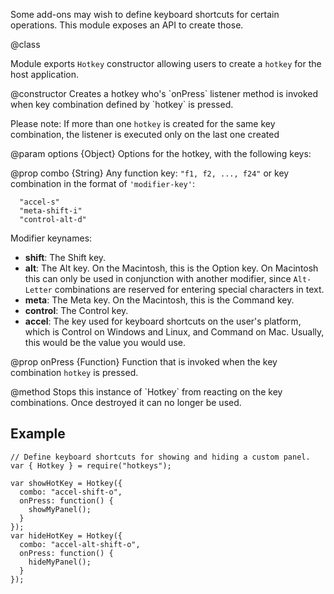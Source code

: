 <!-- contributed by Irakli Gozalishvili [gozala@mozilla.com]  -->

Some add-ons may wish to define keyboard shortcuts for certain operations. This
module exposes an API to create those.

<api name="Hotkey">
@class

Module exports `Hotkey` constructor allowing users to create a `hotkey` for the
host application.

<api name="Hotkey">
@constructor
Creates a hotkey who's `onPress` listener method is invoked when key combination
defined by `hotkey` is pressed.

Please note: If more than one `hotkey` is created for the same key
combination, the listener is executed only on the last one created

@param options {Object}
  Options for the hotkey, with the following keys:

@prop combo {String}
Any function key: `"f1, f2, ..., f24"` or key combination in the format
of `'modifier-key'`:

      "accel-s"
      "meta-shift-i"
      "control-alt-d"

Modifier keynames:

- **shift**: The Shift key.
- **alt**: The Alt key. On the Macintosh, this is the Option key. On
  Macintosh this can only be used in conjunction with another modifier,
  since `Alt-Letter` combinations are reserved for entering special
  characters in text.
- **meta**: The Meta key. On the Macintosh, this is the Command key.
- **control**: The Control key.
- **accel**: The key used for keyboard shortcuts on the user's platform,
  which is Control on Windows and Linux, and Command on Mac. Usually, this
  would be the value you would use.

@prop onPress {Function}
Function that is invoked when the key combination `hotkey` is pressed.

</api>
<api name="destroy">
@method
Stops this instance of `Hotkey` from reacting on the key combinations. Once
destroyed it can no longer be used.
</api>
</api>

## Example ##

    // Define keyboard shortcuts for showing and hiding a custom panel.
    var { Hotkey } = require("hotkeys");

    var showHotKey = Hotkey({
      combo: "accel-shift-o",
      onPress: function() {
        showMyPanel();
      }
    });
    var hideHotKey = Hotkey({
      combo: "accel-alt-shift-o",
      onPress: function() {
        hideMyPanel();
      }
    });

[Mozilla keyboard planning FAQ]:http://www.mozilla.org/access/keyboard/
[keyboard shortcuts]:https://developer.mozilla.org/en/XUL_Tutorial/Keyboard_Shortcuts

